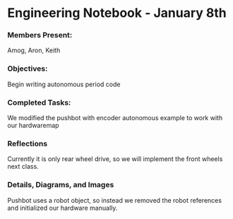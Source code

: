 # Engineering Notebook - January 8th
### Members Present:
Amog, Aron, Keith

### Objectives:
Begin writing autonomous period code

### Completed Tasks:
We modified the pushbot with encoder autonomous example to work with our hardwaremap

### Reflections
Currently it is only rear wheel drive, so we will implement the front wheels next class.

### Details, Diagrams, and Images
Pushbot uses a robot object, so instead we removed the robot references and initialized our hardware manually.